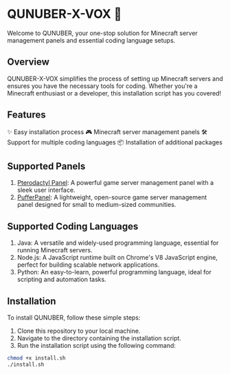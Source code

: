 # QUNUBER-X-VOX 🚀

Welcome to QUNUBER, your one-stop solution for Minecraft server management panels and essential coding language setups.

## Overview

QUNUBER-X-VOX simplifies the process of setting up Minecraft servers and ensures you have the necessary tools for coding. Whether you're a Minecraft enthusiast or a developer, this installation script has you covered!

## Features

✨ Easy installation process
🎮 Minecraft server management panels
🛠️ Support for multiple coding languages
📦 Installation of additional packages

## Supported Panels

1. [Pterodactyl Panel](https://pterodactyl.io/): A powerful game server management panel with a sleek user interface.
2. [PufferPanel](https://www.pufferpanel.com/): A lightweight, open-source game server management panel designed for small to medium-sized communities.

## Supported Coding Languages

1. Java: A versatile and widely-used programming language, essential for running Minecraft servers.
2. Node.js: A JavaScript runtime built on Chrome's V8 JavaScript engine, perfect for building scalable network applications.
3. Python: An easy-to-learn, powerful programming language, ideal for scripting and automation tasks.

## Installation

To install QUNUBER, follow these simple steps:

1. Clone this repository to your local machine.
2. Navigate to the directory containing the installation script.
3. Run the installation script using the following command:

```bash
chmod +x install.sh
./install.sh
